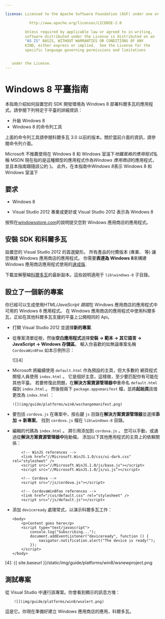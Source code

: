 ```yaml
---

license: Licensed to the Apache Software Foundation (ASF) under one or more contributor license agreements. See the NOTICE file distributed with this work for additional information regarding copyright ownership. The ASF licenses this file to you under the Apache License, Version 2.0 (the "License"); you may not use this file except in compliance with the License. You may obtain a copy of the License at

           http://www.apache.org/licenses/LICENSE-2.0

         Unless required by applicable law or agreed to in writing,
         software distributed under the License is distributed on an
         "AS IS" BASIS, WITHOUT WARRANTIES OR CONDITIONS OF ANY
         KIND, either express or implied.  See the License for the
         specific language governing permissions and limitations


   under the License.
---
```


# Windows 8 平臺指南

本指南介紹如何設置您的 SDK 開發環境為 Windows 8 部署科爾多瓦的應用程式。請參閱下列特定于平臺的詳細資訊：

*   升級 Windows 8
*   Windows 8 的命令列工具

上面的命令列工具請參閱科爾多瓦 3.0 以前的版本。關於當前介面的資訊，請參閱命令列介面。

Microsoft 不推薦使用在 Windows 8 和 Windows 室溫下*地鐵風格的應用程式*名稱 MSDN 現在指的是這種類型的應用程式作為*Windows 應用商店*的應用程式，並且本指南跟隨該公約 》。 此外，在本指南中*Windows 8*表示 Windows 8 和 Windows 室溫下

## 要求

*   Windows 8

*   Visual Studio 2012 專業或更好或 Visual Studio 2012 表示為 Windows 8

按照在[windowsstore.com][1]的說明提交您對 Windows 應用商店的應用程式。

 [1]: http://www.windowsstore.com/

## 安裝 SDK 和科爾多瓦

設置您的 Visual Studio 2012 的首選變形。 所有產品的付費版本 (專業、 等) 讓您構建 Windows 應用商店的應用程式。 你需要**表達為 Windows 8**來構建 Windows 應用商店應用程式使用的[速成版][2].

 [2]: http://www.microsoft.com/visualstudio/eng/products/visual-studio-express-products

下載並解壓縮[科爾多瓦][3]的最新副本。這些說明適用于 `lib\windows-8` 子目錄。

 [3]: http://phonegap.com/download

## 設立了一個新的專案

你已經可以生成使用*HTML/JavaScript 跟蹤*在 Windows 應用商店的應用程式中可用的 Windows 8 應用程式。 在 Windows 應用商店的應用程式中使用科爾多瓦，正如在其他科爾多瓦支援的平臺上公開相同的 Api。

*   打開 Visual Studio 2012 並選擇**新的專案**.

*   從專案清單從樹，然後**空白應用程式**選擇**安裝 → 範本 → 其它語言 → JavaScript → Windows 存儲區**。 輸入你喜歡的如無論專案名稱 `CordovaWin8Foo` 如本示例所示：

    ![][4]

*   Microsoft 將繼續使用 `default.html` 作為預設的主頁，但大多數的 網頁程式開發人員使用 `index.html` 。 它是個好主意，這樣做，至少要匹配你有可能在其他平臺。 若要修復此問題，在**解決方案資源管理器中**重命名 `default.html` 檔到 `index.html` 。 然後按兩下 `package.appxmanifest` 檔，並將**起始頁**該值更改為 `index.html` ：

        ![](img/guide/platforms/win8/wschangemanifest.png)


*   要包括 `cordova.js` 在專案中，按右鍵 `js` 目錄在**解決方案資源管理器**並選擇**添加 → 新專案**。 找到 `cordova.js` 檔在 `lib\windows-8` 目錄。

*   編輯的代碼為 `index.html` 。 將引用添加到 `cordova.js` 。 您可以手動，或通過從**解決方案資源管理器中**拖動檔。 添加以下其他應用程式的主頁上的依賴關係：

            <!-- WinJS references -->
            <link href="//Microsoft.WinJS.1.0/css/ui-dark.css" rel="stylesheet" />
            <script src="//Microsoft.WinJS.1.0/js/base.js"></script>
            <script src="//Microsoft.WinJS.1.0/js/ui.js"></script>

            <!-- Cordova -->
            <script src="/js/cordova.js"></script>

            <!-- CordovaWin8Foo references -->
            <link href="/css/default.css" rel="stylesheet" />
            <script src="/js/default.js"></script>


*   添加 `deviceready` 處理常式，以演示科爾多瓦工作：

        <body>
            <p>Content goes here</p>
            <script type="text/javascript">
                console.log("Subscribing...");
                document.addEventListener("deviceready", function () {
                    navigator.notification.alert("The device is ready!");
                });
            </script>
        </body>


 [4]: {{ site.baseurl }}/static/img/guide/platforms/win8/wsnewproject.png

## 測試專案

從 Visual Studio 中運行該專案。你會看到顯示的訊息方塊：

        ![](img/guide/platforms/win8/wsalert.png)


這是它。你現在準備好建立 Windows 應用商店的應用，科爾多瓦。
